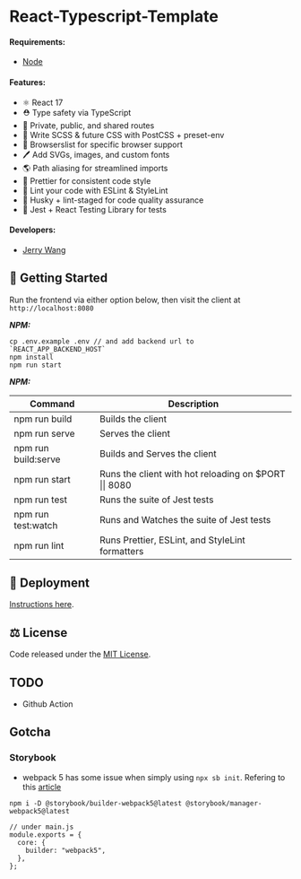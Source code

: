 # React-Typescript-Template

#### Requirements:

- [Node](https://nodejs.org/en/)

#### Features:

- ⚛️ React 17
- ⛑️ Type safety via TypeScript
- 🔐 Private, public, and shared routes
- 💄 Write SCSS & future CSS with PostCSS + preset-env
- 🎯 Browserslist for specific browser support
- 🖊 Add SVGs, images, and custom fonts
- 🌎 Path aliasing for streamlined imports
- 🌈 Prettier for consistent code style
- 👀 Lint your code with ESLint & StyleLint
- 🐺 Husky + lint-staged for code quality assurance
- 🧪 Jest + React Testing Library for tests

#### Developers:

- [Jerry Wang](https://github.com/c1495616js)

## 🏃 Getting Started

Run the frontend via either option below, then visit the client at `http://localhost:8080`

**_NPM:_**

```
cp .env.example .env // and add backend url to `REACT_APP_BACKEND_HOST`
npm install
npm run start
```

**_NPM:_**

| Command             | Description                                                   |
| ------------------- | ------------------------------------------------------------- |
| npm run build       | Builds the client                                             |
| npm run serve       | Serves the client                                             |
| npm run build:serve | Builds and Serves the client                                  |
| npm run start       | Runs the client with hot reloading on $PORT &#124;&#124; 8080 |
| npm run test        | Runs the suite of Jest tests                                  |
| npm run test:watch  | Runs and Watches the suite of Jest tests                      |
| npm run lint        | Runs Prettier, ESLint, and StyleLint formatters               |

## 🚀 Deployment

[Instructions here](DEPLOYMENT.md).

## ⚖️ License

Code released under the [MIT License](LICENSE).

## TODO

- Github Action

## Gotcha

### Storybook

- webpack 5 has some issue when simply using `npx sb init`.
  Refering to this [article](https://gist.github.com/shilman/8856ea1786dcd247139b47b270912324)

```
npm i -D @storybook/builder-webpack5@latest @storybook/manager-webpack5@latest

// under main.js
module.exports = {
  core: {
    builder: "webpack5",
  },
};
```
